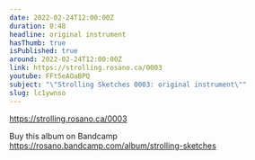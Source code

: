 ```yaml
---
date: 2022-02-24T12:00:00Z
duration: 0:48
headline: original instrument
hasThumb: true
isPublished: true
around: 2022-02-24T12:00:00Z
link: https://strolling.rosano.ca/0003
youtube: FFt5eAOaBPQ
subject: "\"Strolling Sketches 0003: original instrument\""
slug: lc1ywnso
---
```

https://strolling.rosano.ca/0003

Buy this album on Bandcamp https://rosano.bandcamp.com/album/strolling-sketches
